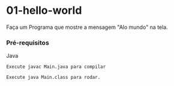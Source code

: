 # 01-hello-world

Faça um Programa que mostre a mensagem "Alo mundo" na tela.

### Pré-requisitos
Java 

```
Execute javac Main.java para compilar 
```

```
Execute java Main.class para rodar.
```
